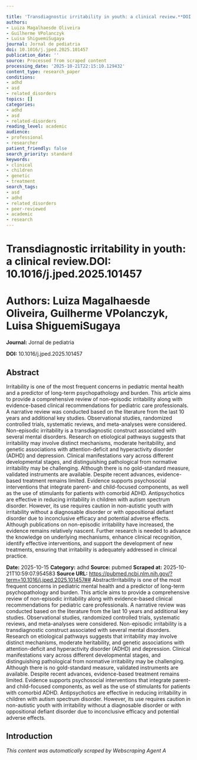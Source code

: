 ```yaml
---

title: 'Transdiagnostic irritability in youth: a clinical review.**DOI:** 10.1016/j.jped.2025.101457'
authors:
- Luiza Magalhaesde Oliveira
- Guilherme VPolanczyk
- Luisa ShiguemiSugaya
journal: Jornal de pediatria
doi: 10.1016/j.jped.2025.101457
publication_date: ''
source: Processed from scraped content
processing_date: '2025-10-21T22:15:10.129432'
content_type: research_paper
conditions:
- adhd
- asd
- related_disorders
topics: []
categories:
- adhd
- asd
- related-disorders
reading_level: academic
audience:
- professional
- researcher
patient_friendly: false
search_priority: standard
keywords:
- clinical
- children
- genetic
- treatment
search_tags:
- asd
- adhd
- related_disorders
- peer-reviewed
- academic
- research
---
```




# Transdiagnostic irritability in youth: a clinical review.**DOI:** 10.1016/j.jped.2025.101457

# **Authors:** Luiza Magalhaesde Oliveira, Guilherme VPolanczyk, Luisa ShiguemiSugaya

**Journal:** Jornal de pediatria

**DOI:** 10.1016/j.jped.2025.101457

## Abstract

Irritability is one of the most frequent concerns in pediatric mental health and a predictor of long-term psychopathology and burden. This article aims to provide a comprehensive review of non-episodic irritability along with evidence-based clinical recommendations for pediatric care professionals.
A narrative review was conducted based on the literature from the last 10 years and additional key studies. Observational studies, randomized controlled trials, systematic reviews, and meta-analyses were considered.
Non-episodic irritability is a transdiagnostic construct associated with several mental disorders. Research on etiological pathways suggests that irritability may involve distinct mechanisms, moderate heritability, and genetic associations with attention-deficit and hyperactivity disorder (ADHD) and depression. Clinical manifestations vary across different developmental stages, and distinguishing pathological from normative irritability may be challenging. Although there is no gold-standard measure, validated instruments are available. Despite recent advances, evidence-based treatment remains limited. Evidence supports psychosocial interventions that integrate parent- and child-focused components, as well as the use of stimulants for patients with comorbid ADHD. Antipsychotics are effective in reducing irritability in children with autism spectrum disorder. However, its use requires caution in non-autistic youth with irritability without a diagnosable disorder or with oppositional defiant disorder due to inconclusive efficacy and potential adverse effects.
Although publications on non-episodic irritability have increased, the evidence remains relatively nascent. Further research is needed to advance the knowledge on underlying mechanisms, enhance clinical recognition, identify effective interventions, and support the development of new treatments, ensuring that irritability is adequately addressed in clinical practice.

**Date:** 2025-10-15
**Category:** adhd
**Source:** pubmed
**Scraped at:** 2025-10-21T10:59:07.954583
**Source URL:** https://pubmed.ncbi.nlm.nih.gov/?term=10.1016/j.jped.2025.101457## AbstractIrritability is one of the most frequent concerns in pediatric mental health and a predictor of long-term psychopathology and burden. This article aims to provide a comprehensive review of non-episodic irritability along with evidence-based clinical recommendations for pediatric care professionals.
A narrative review was conducted based on the literature from the last 10 years and additional key studies. Observational studies, randomized controlled trials, systematic reviews, and meta-analyses were considered.
Non-episodic irritability is a transdiagnostic construct associated with several mental disorders. Research on etiological pathways suggests that irritability may involve distinct mechanisms, moderate heritability, and genetic associations with attention-deficit and hyperactivity disorder (ADHD) and depression. Clinical manifestations vary across different developmental stages, and distinguishing pathological from normative irritability may be challenging. Although there is no gold-standard measure, validated instruments are available. Despite recent advances, evidence-based treatment remains limited. Evidence supports psychosocial interventions that integrate parent- and child-focused components, as well as the use of stimulants for patients with comorbid ADHD. Antipsychotics are effective in reducing irritability in children with autism spectrum disorder. However, its use requires caution in non-autistic youth with irritability without a diagnosable disorder or with oppositional defiant disorder due to inconclusive efficacy and potential adverse effects.
## Introduction
*This content was automatically scraped by Webscraping Agent A*